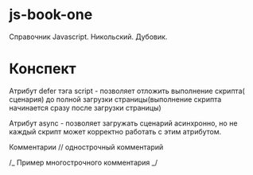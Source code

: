 # js-book-one

Справочник Javascript. Никольский. Дубовик.

# Конспект

Атрибут defer тэга script - позволяет отложить выполнение скрипта( сценария) до полной загрузки страницы(выполнение скрипта начинается сразу после загрузки страницы)

Атрибут async - позволяет загружать сценарий асинхронно, но не каждый скрипт может корректно работать с этим атрибутом.

Комментарии
// однострочный комментарий

/_ Пример
многострочного
комментария _/
